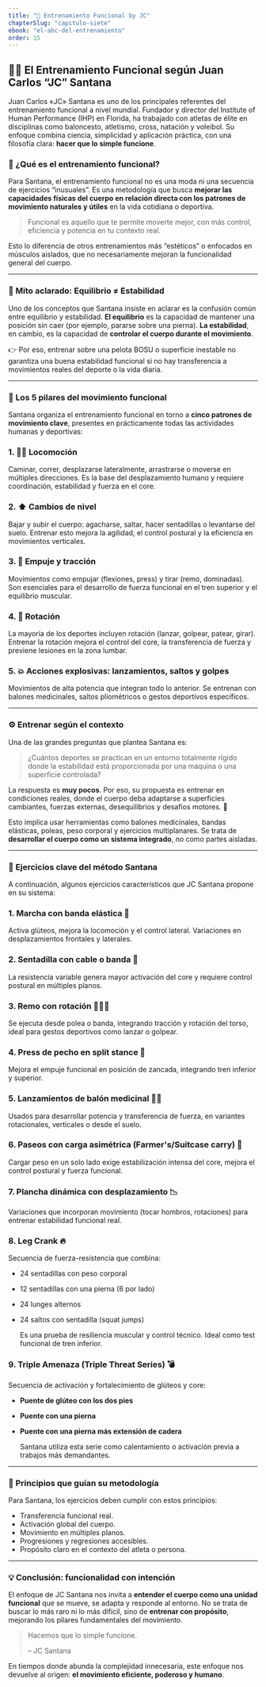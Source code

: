 ```yaml
---
title: "🔀 Entrenamiento Funcional by JC"
chapterSlug: "capitulo-siete"
ebook: "el-abc-del-entrenamiento"
order: 15
---
```


## 🏋️‍♂️ El Entrenamiento Funcional según Juan Carlos “JC” Santana

Juan Carlos «JC» Santana es uno de los principales referentes del entrenamiento funcional a nivel mundial. Fundador y director del Institute of Human Performance (IHP) en Florida, ha trabajado con atletas de élite en disciplinas como baloncesto, atletismo, cross, natación y voleibol. Su enfoque combina ciencia, simplicidad y aplicación práctica, con una filosofía clara: **hacer que lo simple funcione**.

### 🎯 ¿Qué es el entrenamiento funcional?

Para Santana, el entrenamiento funcional no es una moda ni una secuencia de ejercicios “inusuales”. Es una metodología que busca **mejorar las capacidades físicas del cuerpo en relación directa con los patrones de movimiento naturales y útiles** en la vida cotidiana o deportiva.

> Funcional es aquello que te permite moverte mejor, con más control, eficiencia y potencia en tu contexto real.
> 

Esto lo diferencia de otros entrenamientos más “estéticos” o enfocados en músculos aislados, que no necesariamente mejoran la funcionalidad general del cuerpo.

---

### 🧠 Mito aclarado: Equilibrio ≠ Estabilidad

Uno de los conceptos que Santana insiste en aclarar es la confusión común entre equilibrio y estabilidad. **El equilibrio** es la capacidad de mantener una posición sin caer (por ejemplo, pararse sobre una pierna). **La estabilidad**, en cambio, es la capacidad de **controlar el cuerpo durante el movimiento**.

👉 Por eso, entrenar sobre una pelota BOSU o superficie inestable no garantiza una buena estabilidad funcional si no hay transferencia a movimientos reales del deporte o la vida diaria.

---

### 🔑 Los 5 pilares del movimiento funcional

Santana organiza el entrenamiento funcional en torno a **cinco patrones de movimiento clave**, presentes en prácticamente todas las actividades humanas y deportivas:

### 1. 🚶‍♂️ Locomoción

Caminar, correr, desplazarse lateralmente, arrastrarse o moverse en múltiples direcciones. Es la base del desplazamiento humano y requiere coordinación, estabilidad y fuerza en el core.

### 2. ⬆️ Cambios de nivel

Bajar y subir el cuerpo: agacharse, saltar, hacer sentadillas o levantarse del suelo. Entrenar esto mejora la agilidad, el control postural y la eficiencia en movimientos verticales.

### 3. 💪 Empuje y tracción

Movimientos como empujar (flexiones, press) y tirar (remo, dominadas). Son esenciales para el desarrollo de fuerza funcional en el tren superior y el equilibrio muscular.

### 4. 🔄 Rotación

La mayoría de los deportes incluyen rotación (lanzar, golpear, patear, girar). Entrenar la rotación mejora el control del core, la transferencia de fuerza y previene lesiones en la zona lumbar.

### 5. 💥 Acciones explosivas: lanzamientos, saltos y golpes

Movimientos de alta potencia que integran todo lo anterior. Se entrenan con balones medicinales, saltos pliométricos o gestos deportivos específicos.

---

### ⚙️ Entrenar según el contexto

Una de las grandes preguntas que plantea Santana es:

> ¿Cuántos deportes se practican en un entorno totalmente rígido donde la estabilidad está proporcionada por una máquina o una superficie controlada?
> 

La respuesta es **muy pocos**. Por eso, su propuesta es entrenar en condiciones reales, donde el cuerpo deba adaptarse a superficies cambiantes, fuerzas externas, desequilibrios y desafíos motores. 🧩

Esto implica usar herramientas como balones medicinales, bandas elásticas, poleas, peso corporal y ejercicios multiplanares. Se trata de **desarrollar el cuerpo como un sistema integrado**, no como partes aisladas.

---

### 🧩 Ejercicios clave del método Santana

A continuación, algunos ejercicios característicos que JC Santana propone en su sistema:

### 1. **Marcha con banda elástica** 🦵

Activa glúteos, mejora la locomoción y el control lateral. Variaciones en desplazamientos frontales y laterales.

### 2. **Sentadilla con cable o banda** 🔄

La resistencia variable genera mayor activación del core y requiere control postural en múltiples planos.

### 3. **Remo con rotación** 🧍‍♂️🔁

Se ejecuta desde polea o banda, integrando tracción y rotación del torso, ideal para gestos deportivos como lanzar o golpear.

### 4. **Press de pecho en split stance** 🥊

Mejora el empuje funcional en posición de zancada, integrando tren inferior y superior.

### 5. **Lanzamientos de balón medicinal** 🧱🏐

Usados para desarrollar potencia y transferencia de fuerza, en variantes rotacionales, verticales o desde el suelo.

### 6. **Paseos con carga asimétrica (Farmer's/Suitcase carry)** 💼

Cargar peso en un solo lado exige estabilización intensa del core, mejora el control postural y fuerza funcional.

### 7. **Plancha dinámica con desplazamiento** 📉

Variaciones que incorporan movimiento (tocar hombros, rotaciones) para entrenar estabilidad funcional real.

### 8. **Leg Crank** 🔥

Secuencia de fuerza-resistencia que combina:

- 24 sentadillas con peso corporal
- 12 sentadillas con una pierna (6 por lado)
- 24 lunges alternos
- 24 saltos con sentadilla (squat jumps)
    
    Es una prueba de resiliencia muscular y control técnico. Ideal como test funcional de tren inferior.
    

### 9. **Triple Amenaza (Triple Threat Series)** 💣

Secuencia de activación y fortalecimiento de glúteos y core:

- **Puente de glúteo con los dos pies**
- **Puente con una pierna**
- **Puente con una pierna más extensión de cadera**
    
    Santana utiliza esta serie como calentamiento o activación previa a trabajos más demandantes.
    

---

### 🧭 Principios que guían su metodología

Para Santana, los ejercicios deben cumplir con estos principios:

- Transferencia funcional real.
- Activación global del cuerpo.
- Movimiento en múltiples planos.
- Progresiones y regresiones accesibles.
- Propósito claro en el contexto del atleta o persona.

---

### 💡 Conclusión: funcionalidad con intención

El enfoque de JC Santana nos invita a **entender el cuerpo como una unidad funcional** que se mueve, se adapta y responde al entorno. No se trata de buscar lo más raro ni lo más difícil, sino de **entrenar con propósito**, mejorando los pilares fundamentales del movimiento.

> Hacemos que lo simple funcione.
> 
> 
> – JC Santana
> 

En tiempos donde abunda la complejidad innecesaria, este enfoque nos devuelve al origen: **el movimiento eficiente, poderoso y humano**.